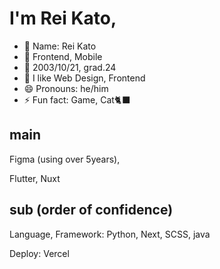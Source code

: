 # I'm Rei Kato, 
- 👋 Name: Rei Kato
- 👀 Frontend, Mobile
- 🎂 2003/10/21, grad.24
- 💞️ I like Web Design, Frontend
- 😄 Pronouns: he/him
- ⚡ Fun fact: Game, Cat🐈‍⬛

## main
Figma (using over 5years),

Flutter, Nuxt

## sub (order of confidence)
Language, Framework: Python, Next, SCSS, java

Deploy: Vercel

<!---
kato-rei24-fixer/kato-rei24-fixer is a ✨ special ✨ repository because its `README.md` (this file) appears on your GitHub profile.
You can click the Preview link to take a look at your changes.
--->
